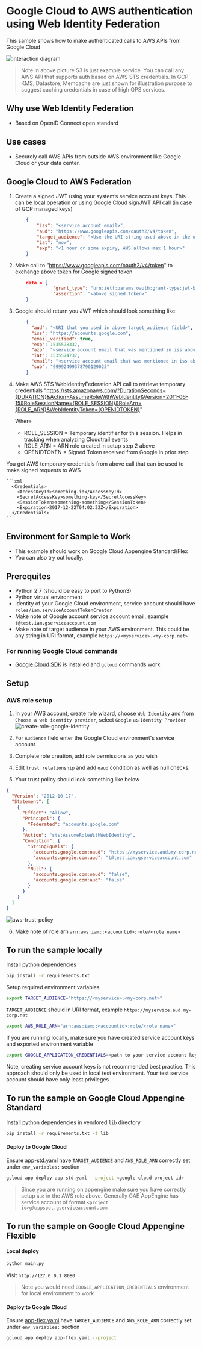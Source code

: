 # Google Cloud to AWS authentication using Web Identity Federation

This sample shows how to make authenticated calls to AWS APIs from Google Cloud

![interaction diagram](docs/images/interaction-diagram.png)

> Note in above picture S3 is just example service. You can call any AWS API that supports auth based on AWS STS credentials.
> In GCP KMS, Datastore, Memcache are just shown for illustration purpose to suggest caching credentials in case of high QPS services.

## Why use Web Identity Federation
* Based on OpenID Connect open standard

## Use cases
* Securely call AWS APIs from outside AWS environment like Google Cloud or your data center.

## Google Cloud to AWS Federation
1. Create a signed JWT using your system’s service account keys. This can be local operation or using Google Cloud signJWT API call (in case of GCP managed keys)
    ```json
        {
            "iss": "<service account email>",
            "aud": "https://www.googleapis.com/oauth2/v4/token",
            "target_audience": "<Use the URI string used above in the oaud field>",
            "iat": "now",
            "exp": "<1 hour or some expiry, AWS allows max 1 hour>"
        }
    ```
2. Make call to "https://www.googleapis.com/oauth2/v4/token" to exchange above token for Google signed token
    ```json
        data = {
                  "grant_type": "urn:ietf:params:oauth:grant-type:jwt-bearer",
                  "assertion": "<above signed token>"
        }
    ```
3. Google should return you JWT which should look something like:
    ```json
        {
          "aud": "<URI that you used in above target_audience field>",
          "iss": "https://accounts.google.com",
          "email_verified": true,
          "exp": 1535578337,
          "azp": "<service account email that was mentioned in iss above>",
          "iat": 1535574737,
          "email": "<service account email that was mentioned in iss above>",
          "sub": "99992499378790129023"
        }
    ```
4. Make AWS STS WebIdentityFederation API call to retrieve temporary credentials
"https://sts.amazonaws.com/?DurationSeconds={DURATION}&Action=AssumeRoleWithWebIdentity&Version=2011-06-15&RoleSessionName={ROLE_SESSION}&RoleArn={ROLE_ARN}&WebIdentityToken={OPENIDTOKEN}"

    Where
    * ROLE_SESSION = Temporary identifier for this session. Helps in tracking when analyzing Cloudtrail events
    * ROLE_ARN = ARN role created in setup step 2 above
    * OPENIDTOKEN = Signed Token received from Google in prior step

  You get AWS temporary credentials from above call that can be used to make signed requests to AWS
    
    ```xml
      <Credentials>
        <AccessKeyId>something-id</AccessKeyId>
        <SecretAccessKey>something-key</SecretAccessKey>
        <SessionToken>something-something</SessionToken>
        <Expiration>2017-12-22T04:02:22Z</Expiration>
      </Credentials>
    ```

## Environment for Sample to Work
* This example should work on Google Cloud Appengine Standard/Flex
* You can also try out locally.

## Prerequites
* Python 2.7 (should be easy to port to Python3)
* Python virtual environment
* Identity of your Google Cloud environment, service account should have `roles/iam.serviceAccountTokenCreator`
* Make note of Google account service account email, example `t@test.iam.gserviceaccount.com`
* Make note of target audience in your AWS environment. This could be any string in URI format, example `https://<myservice>.<my-corp.net>`

### For running Google Cloud commands
* [Google Cloud SDK](https://cloud.google.com/sdk/) is installed and `gcloud` commands work

## Setup
### AWS role setup
1. In your AWS account, create role wizard, choose `Web Identity` and from `Choose a web identity provider`, select `Google` as `Identity Provider`
![create-role-google-identity](docs/images/create-role-google-identity.png)

2. For `Audience` field enter the Google Cloud environment's service account
3. Complete role creation, add role permissions as you wish
4. Edit `trust relationship` and add `oaud` condition as well as null checks.
5. Your trust policy should look something like below

```json
{
  "Version": "2012-10-17",
  "Statement": [
    {
      "Effect": "Allow",
      "Principal": {
        "Federated": "accounts.google.com"
      },
      "Action": "sts:AssumeRoleWithWebIdentity",
      "Condition": {
        "StringEquals": {
          "accounts.google.com:oaud": "https://myservice.aud.my-corp.net",
          "accounts.google.com:aud": "t@test.iam.gserviceaccount.com"
        },
        "Null": {
          "accounts.google.com:oaud": "false",
          "accounts.google.com:aud": "false"
        }
      }
    }
  ]
}
```
![aws-trust-policy](docs/images/aws-trust-policy.png)

6. Make note of role arn `arn:aws:iam::<accountid>:role/<role name>`


## To run the sample locally
Install python dependencies
```bash
pip install -r requirements.txt
```

Setup required environment variables
```bash
export TARGET_AUDIENCE="https://<myservice>.<my-corp.net>"
```
`TARGET_AUDIENCE` should in URI format, example `https://myservice.aud.my-corp.net`

```bash
export AWS_ROLE_ARN="arn:aws:iam::<accountid>:role/<role name>"
```


If you are running locally, make sure you have created service account keys and exported environment variable
```bash
export GOOGLE_APPLICATION_CREDENTIALS=<path to your service account keys json>
```

Note, creating service account keys is not recommended best practice. This approach should only be used in local test environment.
Your test service account should have only least privileges

## To run the sample on Google Cloud Appengine Standard
Install python dependencies in vendored `lib` directory
```bash
pip install -r requirements.txt -t lib
```

#### Deploy to Google Cloud
Ensure [app-std.yaml](app-std.yaml) have `TARGET_AUDIENCE` and `AWS_ROLE_ARN` correctly set under `env_variables:` section

```bash
gcloud app deploy app-std.yaml --project <google cloud project id>
```

> Since you are running on appengine make sure you have correctly setup `aud` in the AWS role above. Generally GAE AppEngine has service account of format `<project id>g@appspot.gserviceaccount.com`

## To run the sample on Google Cloud Appengine Flexible
#### Local deploy
```bash
python main.py
```
Visit `http://127.0.0.1:8080`

> Note you would need `GOOGLE_APPLICATION_CREDENTIALS` environment for local environment to work

#### Deploy to Google Cloud
Ensure [app-flex.yaml](app-flex.yaml) have `TARGET_AUDIENCE` and `AWS_ROLE_ARN` correctly set under `env_variables:` section

```bash
gcloud app deploy app-flex.yaml --project
```

